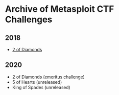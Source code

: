 # Archive of Metasploit CTF Challenges

## 2018

* [2 of Diamonds](2018/2_of_diamonds)

## 2020

* [2 of Diamonds (emeritus challenge)](2020/2_of_diamonds)
* 5 of Hearts (unreleased)
* King of Spades (unreleased)
